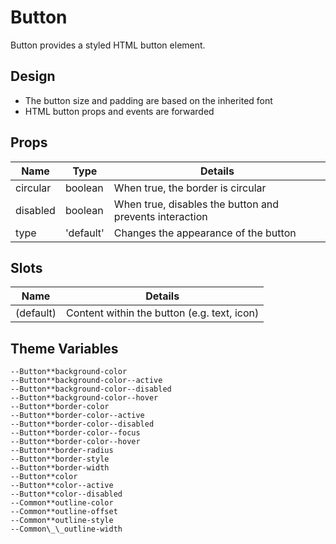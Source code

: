 # Button

Button provides a styled HTML button element.

<script>
    import ButtonExample from '../_examples/ButtonExamples.svelte';
</script>

<ButtonExample />

## Design

- The button size and padding are based on the inherited font
- HTML button props and events are forwarded

## Props

| Name     | Type      | Details                                                 |
| -------- | --------- | ------------------------------------------------------- |
| circular | boolean   | When true, the border is circular                       |
| disabled | boolean   | When true, disables the button and prevents interaction |
| type     | 'default' | Changes the appearance of the button                    |

## Slots

| Name      | Details                                     |
| --------- | ------------------------------------------- |
| (default) | Content within the button (e.g. text, icon) |

## Theme Variables

```
--Button**background-color
--Button**background-color--active
--Button**background-color--disabled
--Button**background-color--hover
--Button**border-color
--Button**border-color--active
--Button**border-color--disabled
--Button**border-color--focus
--Button**border-color--hover
--Button**border-radius
--Button**border-style
--Button**border-width
--Button**color
--Button**color--active
--Button**color--disabled
--Common**outline-color
--Common**outline-offset
--Common**outline-style
--Common\_\_outline-width
```
